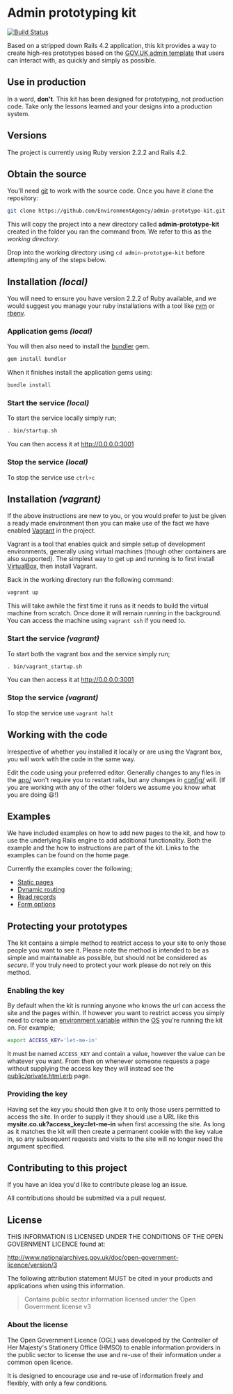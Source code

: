 # Admin prototyping kit

[![Build Status](https://travis-ci.org/EnvironmentAgency/admin-prototype-kit.svg)](https://travis-ci.org/EnvironmentAgency/admin-prototype-kit)

Based on a stripped down Rails 4.2 application, this kit provides a way to create high-res prototypes based on the [GOV.UK admin template](https://github.com/alphagov/govuk_admin_template) that users can interact with, as quickly and simply as possible.

## Use in production

In a word, **don't**. This kit has been designed for prototyping, not production code. Take only the lessons learned and your designs into a production system.

## Versions

The project is currently using Ruby version 2.2.2 and Rails 4.2.

## Obtain the source

You'll need [git](https://git-scm.com/) to work with the source code. Once you have it clone the repository:

```bash
git clone https://github.com/EnvironmentAgency/admin-prototype-kit.git
```

This will copy the project into a new directory called **admin-prototype-kit** created in the folder you ran the command from. We refer to this as the *working directory*.

Drop into the working directory using `cd admin-prototype-kit` before attempting any of the steps below.

## Installation *(local)*

You will need to ensure you have version 2.2.2 of Ruby available, and we would suggest you manage your ruby installations with a tool like [rvm](https://rvm.io/) or [rbenv](https://github.com/sstephenson/rbenv).

### Application gems *(local)*

You will then also need to install the [bundler](http://bundler.io/) gem.

```bash
gem install bundler
```

When it finishes install the application gems using:

```bash
bundle install
```

### Start the service *(local)*

To start the service locally simply run;

```bash
. bin/startup.sh
```

You can then access it at http://0.0.0.0:3001

### Stop the service *(local)*

To stop the service use ```ctrl+c```

## Installation *(vagrant)*

If the above instructions are new to you, or you would prefer to just be given a ready made environment then you can make use of the fact we have enabled [Vagrant](https://www.vagrantup.com/) in the project.

Vagrant is a tool that enables quick and simple setup of development environments, generally using virtual machines (though other containers are also supported). The simplest way to get up and running is to first install [VirtualBox](https://www.virtualbox.org/), then install Vagrant.

Back in the working directory run the following command:

```bash
vagrant up
```

This will take awhile the first time it runs as it needs to build the virtual machine from scratch. Once done it will remain running in the background. You can access the machine using ```vagrant ssh``` if you need to.

### Start the service *(vagrant)*

To start both the vagrant box and the service simply run;

```bash
. bin/vagrant_startup.sh
```

You can then access it at http://0.0.0.0:3001

### Stop the service *(vagrant)*

To stop the service use ```vagrant halt```

## Working with the code

Irrespective of whether you installed it locally or are using the Vagrant box, you will work with the code in the same way.

Edit the code using your preferred editor. Generally changes to any files in the [app/](https://github.com/EnvironmentAgency/admin-prototype-kit/tree/master/app) won't require you to restart rails, but any changes in [config/](https://github.com/EnvironmentAgency/admin-prototype-kit/tree/master/config) will. (If you are working with any of the other folders we assume you know what you are doing :smiley:!)

## Examples

We have included examples on how to add new pages to the kit, and how to use the underlying Rails engine to add additional functionality. Both the example and the how to instructions are part of the kit. Links to the examples can be found on the home page.

Currently the examples cover the following;

- [Static pages](https://github.com/EnvironmentAgency/admin-prototype-kit/blob/master/app/views/pages/example1/static.html.erb)
- [Dynamic routing](https://github.com/EnvironmentAgency/admin-prototype-kit/blob/master/app/views/pages/example2/dynamic_routing.html.erb)
- [Read records](https://github.com/EnvironmentAgency/admin-prototype-kit/blob/master/app/views/pages/example3/read_record.html.erb)
- [Form options](https://github.com/EnvironmentAgency/admin-prototype-kit/blob/master/app/views/pages/example4/forms.html.erb)

## Protecting your prototypes

The kit contains a simple method to restrict access to your site to only those people you want to see it. Please note the method is intended to be as simple and maintainable as possible, but should not be considered as *secure*. If you truly need to protect your work please do not rely on this method.

### Enabling the key

By default when the kit is running anyone who knows the url can access the site and the pages within. If however you want to restrict access you simply need to create an [environment variable](https://en.wikipedia.org/wiki/Environment_variable) within the [OS](https://en.wikipedia.org/wiki/Operating_system) you're running the kit on. For example;

```bash
export ACCESS_KEY='let-me-in'
```

It must be named `ACCESS_KEY` and contain a value, however the value can be whatever you want. From then on whenever someone requests a page without supplying the access key they will instead see the [public/private.html.erb](https://github.com/EnvironmentAgency/admin-prototype-kit/tree/master/public) page.

### Providing the key

Having set the key you should then give it to only those users permitted to access the site. In order to supply it they should use a URL like this **mysite.co.uk?access_key=let-me-in** when first accessing the site. As long as it matches the kit will then create a permanent cookie with the key value in, so any subsequent requests and visits to the site will no longer need the argument specified.

## Contributing to this project

If you have an idea you'd like to contribute please log an issue.

All contributions should be submitted via a pull request.

## License

THIS INFORMATION IS LICENSED UNDER THE CONDITIONS OF THE OPEN GOVERNMENT LICENCE found at:

http://www.nationalarchives.gov.uk/doc/open-government-licence/version/3

The following attribution statement MUST be cited in your products and applications when using this information.

>Contains public sector information licensed under the Open Government license v3

### About the license

The Open Government Licence (OGL) was developed by the Controller of Her Majesty's Stationery Office (HMSO) to enable information providers in the public sector to license the use and re-use of their information under a common open licence.

It is designed to encourage use and re-use of information freely and flexibly, with only a few conditions.

